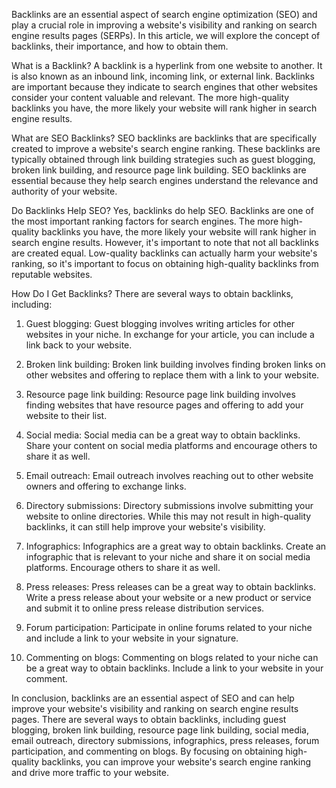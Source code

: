 Backlinks are an essential aspect of search engine optimization (SEO) and play a crucial role in improving a website's visibility and ranking on search engine results pages (SERPs). In this article, we will explore the concept of backlinks, their importance, and how to obtain them.

What is a Backlink?
A backlink is a hyperlink from one website to another. It is also known as an inbound link, incoming link, or external link. Backlinks are important because they indicate to search engines that other websites consider your content valuable and relevant. The more high-quality backlinks you have, the more likely your website will rank higher in search engine results.

What are SEO Backlinks?
SEO backlinks are backlinks that are specifically created to improve a website's search engine ranking. These backlinks are typically obtained through link building strategies such as guest blogging, broken link building, and resource page link building. SEO backlinks are essential because they help search engines understand the relevance and authority of your website.

Do Backlinks Help SEO?
Yes, backlinks do help SEO. Backlinks are one of the most important ranking factors for search engines. The more high-quality backlinks you have, the more likely your website will rank higher in search engine results. However, it's important to note that not all backlinks are created equal. Low-quality backlinks can actually harm your website's ranking, so it's important to focus on obtaining high-quality backlinks from reputable websites.

How Do I Get Backlinks?
There are several ways to obtain backlinks, including:

1. Guest blogging: Guest blogging involves writing articles for other websites in your niche. In exchange for your article, you can include a link back to your website.

2. Broken link building: Broken link building involves finding broken links on other websites and offering to replace them with a link to your website.

3. Resource page link building: Resource page link building involves finding websites that have resource pages and offering to add your website to their list.

4. Social media: Social media can be a great way to obtain backlinks. Share your content on social media platforms and encourage others to share it as well.

5. Email outreach: Email outreach involves reaching out to other website owners and offering to exchange links.

6. Directory submissions: Directory submissions involve submitting your website to online directories. While this may not result in high-quality backlinks, it can still help improve your website's visibility.

7. Infographics: Infographics are a great way to obtain backlinks. Create an infographic that is relevant to your niche and share it on social media platforms. Encourage others to share it as well.

8. Press releases: Press releases can be a great way to obtain backlinks. Write a press release about your website or a new product or service and submit it to online press release distribution services.

9. Forum participation: Participate in online forums related to your niche and include a link to your website in your signature.

10. Commenting on blogs: Commenting on blogs related to your niche can be a great way to obtain backlinks. Include a link to your website in your comment.

In conclusion, backlinks are an essential aspect of SEO and can help improve your website's visibility and ranking on search engine results pages. There are several ways to obtain backlinks, including guest blogging, broken link building, resource page link building, social media, email outreach, directory submissions, infographics, press releases, forum participation, and commenting on blogs. By focusing on obtaining high-quality backlinks, you can improve your website's search engine ranking and drive more traffic to your website.